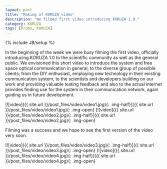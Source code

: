 ```yaml
---
layout: post
title: "Making of KORUZA video"
description: "We filmed first video introducing KORUZA 1.0."
category: KORUZA
tags: [Promo, KORUZA]
---
```

{% include JB/setup %}

In the beginning of the week we were busy filming the first video, officially introducing KORUZA 1.0 to the scientific community as well as the general public. We envisioned this short video to introduce the system and free space optical communication in general, to the diverse group of possible clients; from the DIY enthusiast, employing new technology in their existing communication system, to the scientists and developers building on our work and providing valuable testing feedback and also to the actual internet provides finding use for the system in their communication network, again guiding us in future development. 

[![video]({{ site.url }}/post_files/video/video1.jpg){: .img-half}]({{ site.url }}/post_files/video/video1.jpg){: .img-open}
[![video]({{ site.url }}/post_files/video/video2.jpg){: .img-half}]({{ site.url }}/post_files/video/video2.jpg){: .img-open}

Filming was a success and we hope to see the first version of the video very soon. 

[![video]({{ site.url }}/post_files/video/video3.jpg){: .img-half}]({{ site.url }}/post_files/video/video3.jpg){: .img-open}
[![video]({{ site.url }}/post_files/video/video4.jpg){: .img-half}]({{ site.url }}/post_files/video/video4.jpg){: .img-open}